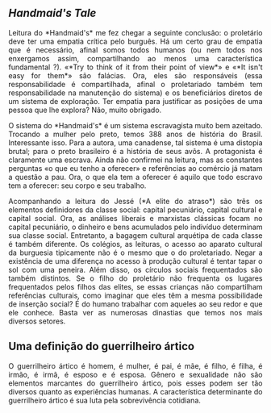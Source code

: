 ## *Handmaid's Tale*
<p style="text-align:justify"> Leitura do *Handmaid's* me fez chegar a seguinte conclusão: o proletário deve ter uma empatia crítica pelo burguês. Há um certo grau de empatia que é necessário, afinal somos todos humanos (ou nem todos nos enxergamos assim, compartilhando ao menos uma característica fundamental&nbsp;?). «*Try to think of it from their point of view*» e «*It isn't easy for them*» são falácias. Ora, eles são responsáveis (essa responsabilidade é compartilhada, afinal o proletariado também tem responsabilidade na manutenção do sistema) e os beneficiários diretos de um sistema de exploração. Ter empatia para justificar as posições de uma pessoa que lhe explora? Não, muito obrigado. </p>
<p style="text-align:justify"> O sistema do *Handmaid's* é um sistema escravagista muito bem azeitado. Trocando a mulher pelo preto, temos 388 anos de história do Brasil. Interessante isso. Para a autora, uma canadense, tal sistema é uma distopia brutal; para o preto brasileiro é a história de seus avôs. A protagonista é claramente uma escrava. Ainda não confirmei na leitura, mas as constantes perguntas «o que eu tenho a oferecer» e referências ao comércio já matam a questão a pau. Ora, o que ela tem a oferecer é aquilo que todo escravo tem a oferecer: seu corpo e seu trabalho. </p>
<p style="text-align:justify"> Acompanhando a leitura do Jessé (*A elite do atraso*) são três os elementos definidores da classe social: capital pecuniário, capital cultural e capital social. Ora, as análises liberais e marxistas clássicas focam no capital pecuniário, o dinheiro e bens acumulados pelo indivíduo determinam sua classe social. Entretanto, a bagagem cultural arquétipa de cada classe é também diferente. Os colégios, as leituras, o acesso ao aparato cultural da burguesia tipicamente não é o mesmo que o do proletariado. Negar a existência de uma diferença no acesso à produção cultural é tentar tapar o sol com uma peneira. Além disso, os círculos sociais frequentados são também distintos. Se o filho do proletário não frequenta os lugares frequentados pelos filhos das elites, se essas crianças não compartilham referências culturais, como imaginar que eles têm a mesma possibilidade de inserção social? É do humano trabalhar com aqueles ao seu redor e que ele conhece. Basta ver as numerosas dinastias que temos nos mais diversos setores. </p>

## Uma definição do guerrilheiro ártico

<p style="text-align:justify"> O guerrilheiro ártico é homem, é mulher, é pai, é mãe, é filho, é filha, é irmão, é irmã, é esposo e é esposa. Gênero e sexualidade não são elementos marcantes do guerrilheiro ártico, pois esses podem ser tão diversos quanto as experiências humanas. A característica determinante do guerrilheiro ártico é sua luta pela sobrevivência cotidiana. </p>
